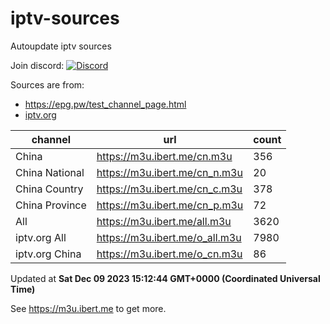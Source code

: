 # iptv-sources

Autoupdate iptv sources

Join discord: [![Discord](https://dcbadge.vercel.app/api/server/betxHcsTqa)](https://discord.gg/betxHcsTqa)

Sources are from:

- <https://epg.pw/test_channel_page.html>
- [iptv.org](https://github.com/iptv-org/iptv)

| channel | url | count |
| ------- | --- | ----- |
| China | <https://m3u.ibert.me/cn.m3u> | 356 |
| China National | <https://m3u.ibert.me/cn_n.m3u> | 20 |
| China Country | <https://m3u.ibert.me/cn_c.m3u> | 378 |
| China Province | <https://m3u.ibert.me/cn_p.m3u> | 72 |
| All | <https://m3u.ibert.me/all.m3u> | 3620 |
| iptv.org All | <https://m3u.ibert.me/o_all.m3u> | 7980 |
| iptv.org China | <https://m3u.ibert.me/o_cn.m3u> | 86 |

Updated at **Sat Dec 09 2023 15:12:44 GMT+0000 (Coordinated Universal Time)**

See <https://m3u.ibert.me> to get more.
